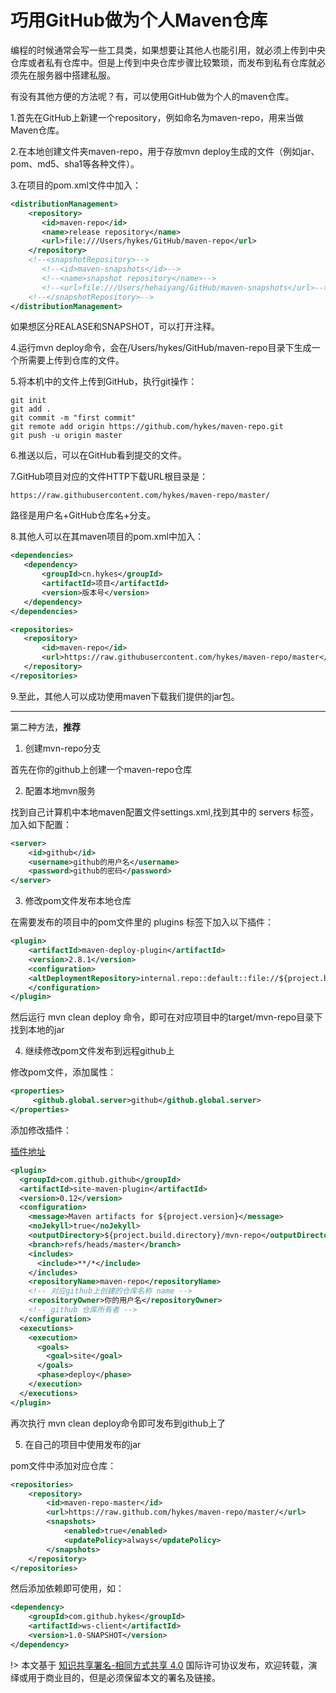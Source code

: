 # 巧用GitHub做为个人Maven仓库

编程的时候通常会写一些工具类，如果想要让其他人也能引用，就必须上传到中央仓库或者私有仓库中。但是上传到中央仓库步骤比较繁琐，而发布到私有仓库就必须先在服务器中搭建私服。

有没有其他方便的方法呢？有，可以使用GitHub做为个人的maven仓库。

1.首先在GitHub上新建一个repository，例如命名为maven-repo，用来当做Maven仓库。

2.在本地创建文件夹maven-repo，用于存放mvn deploy生成的文件（例如jar、pom、md5、sha1等各种文件）。

3.在项目的pom.xml文件中加入：

```xml
<distributionManagement>
    <repository>
       <id>maven-repo</id>
       <name>release repository</name>
       <url>file:///Users/hykes/GitHub/maven-repo</url>
    </repository>
    <!--<snapshotRepository>-->
       <!--<id>maven-snapshots</id>-->
       <!--<name>snapshot repository</name>-->
       <!--<url>file:///Users/hehaiyang/GitHub/maven-snapshots</url>-->
    <!--</snapshotRepository>-->
</distributionManagement>
```

如果想区分REALASE和SNAPSHOT，可以打开注释。

4.运行mvn deploy命令，会在/Users/hykes/GitHub/maven-repo目录下生成一个所需要上传到仓库的文件。

5.将本机中的文件上传到GitHub，执行git操作：

```shell
git init
git add .
git commit -m "first commit"
git remote add origin https://github.com/hykes/maven-repo.git
git push -u origin master
```

6.推送以后，可以在GitHub看到提交的文件。

7.GitHub项目对应的文件HTTP下载URL根目录是：

```
https://raw.githubusercontent.com/hykes/maven-repo/master/
```

路径是用户名+GitHub仓库名+分支。

8.其他人可以在其maven项目的pom.xml中加入：

```xml
<dependencies>
   <dependency>
       <groupId>cn.hykes</groupId>
       <artifactId>项目</artifactId>
       <version>版本号</version>
   </dependency>
</dependencies>

<repositories>
   <repository>
       <id>maven-repo</id>
       <url>https://raw.githubusercontent.com/hykes/maven-repo/master</url>
   </repository>
</repositories>
```

9.至此，其他人可以成功使用maven下载我们提供的jar包。

---

第二种方法，**推荐**

1. 创建mvn-repo分支

首先在你的github上创建一个maven-repo仓库

2. 配置本地mvn服务

找到自己计算机中本地maven配置文件settings.xml,找到其中的 servers 标签，加入如下配置：

```xml
<server>
    <id>github</id>
    <username>github的用户名</username>
    <password>github的密码</password>
</server>
```

3. 修改pom文件发布本地仓库

在需要发布的项目中的pom文件里的 plugins 标签下加入以下插件：

```xml
<plugin>
    <artifactId>maven-deploy-plugin</artifactId>
    <version>2.8.1</version>
    <configuration>
    <altDeploymentRepository>internal.repo::default::file://${project.build.directory}/mvn-repo</altDeploymentRepository>
    </configuration>
</plugin>
```

然后运行 mvn clean deploy 命令，即可在对应项目中的target/mvn-repo目录下找到本地的jar

4. 继续修改pom文件发布到远程github上

修改pom文件，添加属性：

```xml
<properties>
     <github.global.server>github</github.global.server>
</properties>
```

添加修改插件：

[插件地址](https://github.com/github/maven-plugins)

```xml
<plugin>
  <groupId>com.github.github</groupId>  
  <artifactId>site-maven-plugin</artifactId>  
  <version>0.12</version>  
  <configuration>
    <message>Maven artifacts for ${project.version}</message>  
    <noJekyll>true</noJekyll>  
    <outputDirectory>${project.build.directory}/mvn-repo</outputDirectory>  
    <branch>refs/heads/master</branch>  
    <includes>
      <include>**/*</include>
    </includes>  
    <repositoryName>maven-repo</repositoryName>  
    <!-- 对应github上创建的仓库名称 name -->  
    <repositoryOwner>你的用户名</repositoryOwner>  
    <!-- github 仓库所有者 -->
  </configuration>  
  <executions>
    <execution>
      <goals>
        <goal>site</goal>
      </goals>  
      <phase>deploy</phase>
    </execution>
  </executions>
</plugin>
```

再次执行 mvn clean deploy命令即可发布到github上了

5. 在自己的项目中使用发布的jar

pom文件中添加对应仓库：

```xml
<repositories>
    <repository>
        <id>maven-repo-master</id>
        <url>https://raw.github.com/hykes/maven-repo/master/</url>
        <snapshots>
            <enabled>true</enabled>
            <updatePolicy>always</updatePolicy>
        </snapshots>
    </repository>
</repositories>
```

然后添加依赖即可使用，如：

```xml
<dependency>
    <groupId>com.github.hykes</groupId>
    <artifactId>ws-client</artifactId>
    <version>1.0-SNAPSHOT</version>
</dependency>
```

!> 本文基于 [知识共享署名-相同方式共享 4.0](https://creativecommons.org/licenses/by-sa/4.0/deed.zh) 国际许可协议发布，欢迎转载，演绎或用于商业目的，但是必须保留本文的署名及链接。
